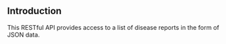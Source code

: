## Introduction

This RESTful API provides access to a list of disease reports in the form of JSON data.

